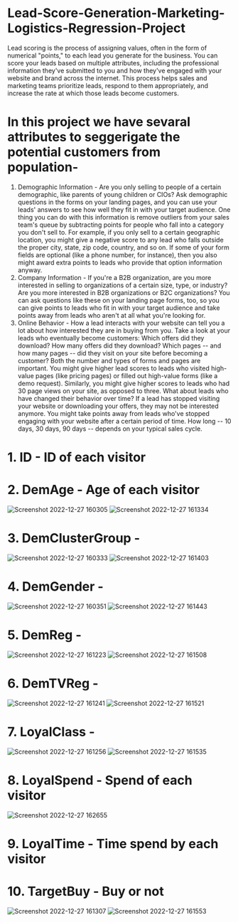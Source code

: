 # Lead-Score-Generation-Marketing-Logistics-Regression-Project
Lead scoring is the process of assigning values, often in the form of numerical "points," to each lead you generate for the business.
You can score your leads based on multiple attributes, including the professional information they've submitted to you and how they've engaged with your website and brand across the internet. This process helps sales and marketing teams prioritize leads, respond to them appropriately, and increase the rate at which those leads become customers.

# In this project we have sevaral attributes to seggerigate the potential customers from population- 
1. Demographic Information - Are you only selling to people of a certain demographic, like parents of young children or CIOs? Ask demographic questions in the forms on your landing pages, and you can use your leads' answers to see how well they fit in with your target audience. One thing you can do with this information is remove outliers from your sales team's queue by subtracting points for people who fall into a category you don't sell to. For example, if you only sell to a certain geographic location, you might give a negative score to any lead who falls outside the proper city, state, zip code, country, and so on. If some of your form fields are optional (like a phone number, for instance), then you also might award extra points to leads who provide that option information anyway.
2. Company Information - If you're a B2B organization, are you more interested in selling to organizations of a certain size, type, or industry? Are you more interested in B2B organizations or B2C organizations? You can ask questions like these on your landing page forms, too, so you can give points to leads who fit in with your target audience and take points away from leads who aren't at all what you're looking for.
3. Online Behavior - How a lead interacts with your website can tell you a lot about how interested they are in buying from you. Take a look at your leads who eventually become customers: Which offers did they download? How many offers did they download? Which pages -- and how many pages -- did they visit on your site before becoming a customer? Both the number and types of forms and pages are important. You might give higher lead scores to leads who visited high-value pages (like pricing pages) or filled out high-value forms (like a demo request). Similarly, you might give higher scores to leads who had 30 page views on your site, as opposed to three. What about leads who have changed their behavior over time? If a lead has stopped visiting your website or downloading your offers, they may not be interested anymore. You might take points away from leads who've stopped engaging with your website after a certain period of time. How long -- 10 days, 30 days, 90 days -- depends on your typical sales cycle.

# 1. ID - ID of each visitor

# 2. DemAge - Age of each visitor
![Screenshot 2022-12-27 160305](https://user-images.githubusercontent.com/115232340/209656100-37c738ad-4369-49a3-a74a-ec9ef863cc9d.png)
![Screenshot 2022-12-27 161334](https://user-images.githubusercontent.com/115232340/209656344-a515f7d3-dec3-4a6f-a919-6deb7389c526.png)

# 3. DemClusterGroup - 
![Screenshot 2022-12-27 160333](https://user-images.githubusercontent.com/115232340/209656139-3382405d-35a5-41a7-aa80-4f58ec6729c9.png)
![Screenshot 2022-12-27 161403](https://user-images.githubusercontent.com/115232340/209656378-7cfe7dfa-8aff-4102-ac2f-cf685a44135e.png)

# 4. DemGender - 
![Screenshot 2022-12-27 160351](https://user-images.githubusercontent.com/115232340/209656154-55dbd4b6-558a-43d9-8aab-741cb405b726.png)
![Screenshot 2022-12-27 161443](https://user-images.githubusercontent.com/115232340/209656395-0237f033-6515-4034-87ef-66cbf2405462.png)

# 5. DemReg - 
![Screenshot 2022-12-27 161223](https://user-images.githubusercontent.com/115232340/209656174-3f2642a4-9fa9-4622-8a89-b3d468736dd0.png)
![Screenshot 2022-12-27 161508](https://user-images.githubusercontent.com/115232340/209656429-bad8d484-5f10-4c6b-b9f2-542a8bb36aa5.png)

# 6. DemTVReg - 
![Screenshot 2022-12-27 161241](https://user-images.githubusercontent.com/115232340/209656197-4bb41e40-ac12-4c04-9fe1-9f8583cc39f5.png)
![Screenshot 2022-12-27 161521](https://user-images.githubusercontent.com/115232340/209656462-3c6ac6ae-cffd-4fc1-b712-e5d9cf26e496.png)

# 7. LoyalClass - 
![Screenshot 2022-12-27 161256](https://user-images.githubusercontent.com/115232340/209656226-1c53a0cb-be9e-43a8-a216-c3311d9fbf87.png)
![Screenshot 2022-12-27 161535](https://user-images.githubusercontent.com/115232340/209656490-bfc8036d-7132-401e-abb9-2348dc918b67.png)

# 8. LoyalSpend - Spend of each visitor
![Screenshot 2022-12-27 162655](https://user-images.githubusercontent.com/115232340/209656672-15c315d9-7df2-424f-aa0a-c638694d773a.png)

# 9. LoyalTime - Time spend by each visitor

# 10. TargetBuy - Buy or not
![Screenshot 2022-12-27 161307](https://user-images.githubusercontent.com/115232340/209656289-a8bc452b-cdca-4201-a0aa-d2508c455979.png)
![Screenshot 2022-12-27 161553](https://user-images.githubusercontent.com/115232340/209656501-e8bb73e0-cf73-4cc6-a807-b53483ca6074.png)
